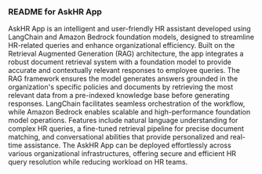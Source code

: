 ### README for AskHR App  

AskHR App is an intelligent and user-friendly HR assistant developed using LangChain and Amazon Bedrock foundation models, designed to streamline HR-related queries and enhance organizational efficiency. Built on the Retrieval Augmented Generation (RAG) architecture, the app integrates a robust document retrieval system with a foundation model to provide accurate and contextually relevant responses to employee queries. The RAG framework ensures the model generates answers grounded in the organization's specific policies and documents by retrieving the most relevant data from a pre-indexed knowledge base before generating responses. LangChain facilitates seamless orchestration of the workflow, while Amazon Bedrock enables scalable and high-performance foundation model operations. Features include natural language understanding for complex HR queries, a fine-tuned retrieval pipeline for precise document matching, and conversational abilities that provide personalized and real-time assistance. The AskHR App can be deployed effortlessly across various organizational infrastructures, offering secure and efficient HR query resolution while reducing workload on HR teams. 
